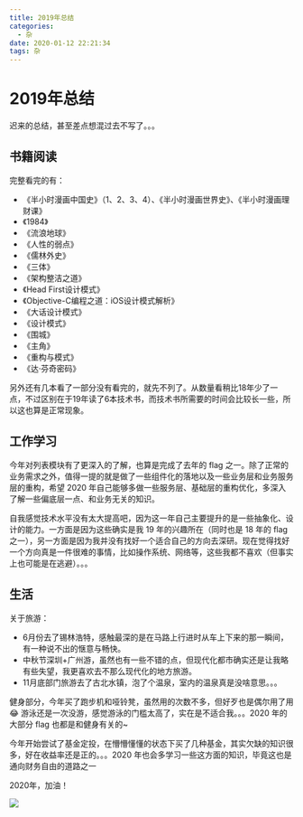 ```yaml
---
title: 2019年总结
categories:
  - 杂
date: 2020-01-12 22:21:34
tags: 杂
---
```


# 2019年总结

迟来的总结，甚至差点想混过去不写了。。。

<!-- more -->

## 书籍阅读

完整看完的有：

- 《半小时漫画中国史》（1、2、3、4）、《半小时漫画世界史》、《半小时漫画理财课》
- 《1984》
- 《流浪地球》
- 《人性的弱点》
- 《儒林外史》
- 《三体》
- 《架构整洁之道》
- 《Head First设计模式》
- 《Objective-C编程之道：iOS设计模式解析》
- 《大话设计模式》
- 《设计模式》
- 《围城》
- 《主角》
- 《重构与模式》
- 《达·芬奇密码》

另外还有几本看了一部分没有看完的，就先不列了。从数量看稍比18年少了一点，不过区别在于19年读了6本技术书，而技术书所需要的时间会比较长一些，所以这也算是正常现象。

## 工作学习

今年对列表模块有了更深入的了解，也算是完成了去年的 flag 之一。除了正常的业务需求之外，值得一提的就是做了一些组件化的落地以及一些业务层和业务服务层的重构，希望 2020 年自己能够多做一些服务层、基础层的重构优化，多深入了解一些偏底层一点、和业务无关的知识。

自我感觉技术水平没有太大提高吧，因为这一年自己主要提升的是一些抽象化、设计的能力。一方面是因为这些确实是我 19 年的兴趣所在（同时也是 18 年的 flag 之一），另一方面是因为我并没有找好一个适合自己的方向去深研。现在觉得找好一个方向真是一件很难的事情，比如操作系统、网络等，这些我都不喜欢（但事实上也可能是在逃避）。。。

## 生活

关于旅游：

- 6月份去了锡林浩特，感触最深的是在马路上行进时从车上下来的那一瞬间，有一种说不出的惬意与畅快。
- 中秋节深圳+广州游，虽然也有一些不错的点，但现代化都市确实还是让我略有些失望，我更喜欢去不那么现代化的地方旅游。
- 11月底部门旅游去了古北水镇，泡了个温泉，室内的温泉真是没啥意思。。。

健身部分，今年买了跑步机和哑铃凳，虽然用的次数不多，但好歹也是偶尔用了用😂 游泳还是一次没游，感觉游泳的门槛太高了，实在是不适合我。。。2020 年的大部分 flag 也都是和健身有关的~

今年开始尝试了基金定投，在懵懵懂懂的状态下买了几种基金，其实欠缺的知识很多，好在收益率还是正的。。。2020 年也会多学习一些这方面的知识，毕竟这也是通向财务自由的道路之一

2020年，加油！

![](Fightting.png)

